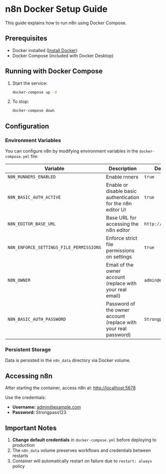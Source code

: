 # n8n Docker Setup Guide

This guide explains how to run n8n using Docker Compose.

## Prerequisites
- Docker installed ([Install Docker](https://docs.docker.com/get-docker/))
- Docker Compose (included with Docker Desktop)

## Running with Docker Compose

1. Start the service:
   ```bash
   docker-compose up -d
   ```

2. To stop:
   ```bash
   docker-compose down
   ```

## Configuration

### Environment Variables
You can configure n8n by modifying environment variables in the `docker-compose.yml` file:

| Variable | Description                                                     | Default Value           |
|----------|-----------------------------------------------------------------|-------------------------|
| `N8N_RUNNERS_ENABLED` | Enable rnners                                                   | `true`                  |
| `N8N_BASIC_AUTH_ACTIVE` | Enable or disable basic authentication for the n8n editor UI    | `true`                  |
| `N8N_EDITOR_BASE_URL` | Base URL for accessing the n8n editor                           | `http://localhost:5678` |
| `N8N_ENFORCE_SETTINGS_FILE_PERMISSIONS` | Enforce strict file permissions on settings                     | `true`                  |
| `N8N_OWNER` | Email of the owner account (replace with your real email)       | `admin@example.com` |
| `N8N_BASIC_AUTH_PASSWORD` | Password of the owner account (replace with your real password) | `Strongpass123` |

### Persistent Storage
Data is persisted in the `n8n_data` directory via Docker volume.

## Accessing n8n
After starting the container, access n8n at:
[http://localhost:5678](http://localhost:5678)

Use the credentials:
- **Username:** admin@example.com
- **Password:** Strongpass123

## Important Notes
1. **Change default credentials** in `docker-compose.yml` before deploying to production
2. The `n8n_data` volume preserves workflows and credentials between restarts
3. Container will automatically restart on failure due to `restart: always` policy